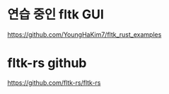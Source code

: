 # 연습 중인 fltk GUI 

https://github.com/YoungHaKim7/fltk_rust_examples

# fltk-rs github

https://github.com/fltk-rs/fltk-rs